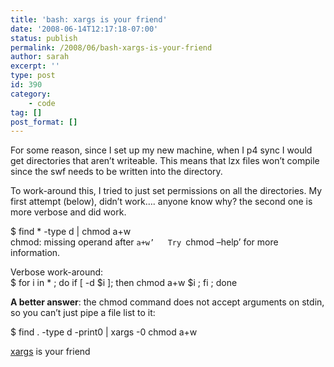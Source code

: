 ```yaml
---
title: 'bash: xargs is your friend'
date: '2008-06-14T12:17:18-07:00'
status: publish
permalink: /2008/06/bash-xargs-is-your-friend
author: sarah
excerpt: ''
type: post
id: 390
category:
    - code
tag: []
post_format: []
---
```

For some reason, since I set up my new machine, when I p4 sync I would get directories that aren’t writeable. This means that lzx files won’t compile since the swf needs to be written into the directory.

To work-around this, I tried to just set permissions on all the directories. My first attempt (below), didn’t work…. anyone know why? the second one is more verbose and did work.

$ find \* -type d | chmod a+w  
chmod: missing operand after `a+w’  
Try `chmod –help’ for more information.

Verbose work-around:  
$ for i in \* ; do if \[ -d $i \]; then chmod a+w $i ; fi ; done

**A better answer**: the chmod command does not accept arguments on stdin, so you can’t just pipe a file list to it:

$ find . -type d -print0 | xargs -0 chmod a+w

[xargs](http://en.wikipedia.org/wiki/Xargs) is your friend